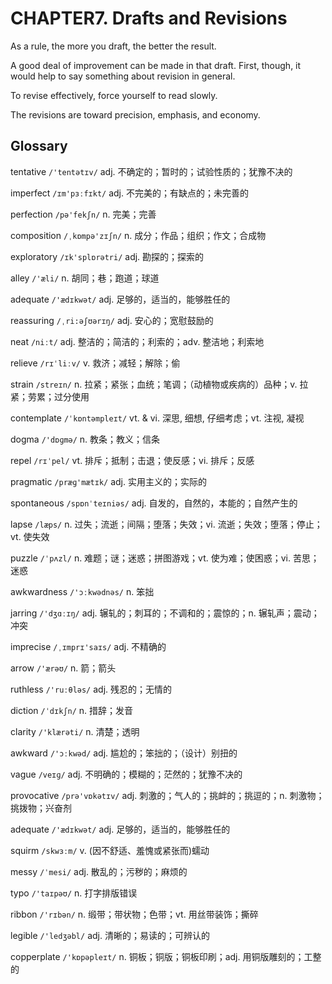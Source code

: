 # CHAPTER7. Drafts and Revisions

As a rule, the more you draft, the better the result.

A good deal of improvement can be made in that draft. First, though, it would help to say something about revision in general.

To revise effectively, force yourself to read slowly.

The revisions are toward precision, emphasis, and economy.



## Glossary

tentative `/'tentətɪv/` adj. 不确定的；暂时的；试验性质的；犹豫不决的

imperfect `/ɪm'pɜːfɪkt/` adj. 不完美的；有缺点的；未完善的

perfection `/pə'fekʃn/` n. 完美；完善

composition `/ˌkɒmpə'zɪʃn/` n. 成分；作品；组织；作文；合成物

exploratory `/ɪk'splɒrətri/` adj. 勘探的；探索的

alley `/'æli/` n. 胡同；巷；跑道；球道

adequate `/'ædɪkwət/` adj. 足够的，适当的，能够胜任的

reassuring `/ˌri:əʃʊərɪŋ/` adj. 安心的；宽慰鼓励的

neat `/niːt/` adj. 整洁的；简洁的；利索的；adv. 整洁地；利索地

relieve `/rɪˈliːv/` v. 救济；减轻；解除；偷

strain `/streɪn/` n. 拉紧；紧张；血统；笔调；（动植物或疾病的）品种；v. 拉紧；劳累；过分使用

contemplate `/ˈkɒntəmpleɪt/` vt. & vi. 深思, 细想, 仔细考虑；vt. 注视, 凝视

dogma `/'dɒɡmə/` n. 教条；教义；信条

repel `/rɪˈpel/` vt. 排斥；抵制；击退；使反感；vi. 排斥；反感

pragmatic `/præɡ'mætɪk/` adj. 实用主义的；实际的

spontaneous `/spɒnˈteɪniəs/` adj. 自发的，自然的，本能的；自然产生的

lapse `/læps/` n. 过失；流逝；间隔；堕落；失效；vi. 流逝；失效；堕落；停止；vt. 使失效

puzzle `/ˈpʌzl/` n. 难题；谜；迷惑；拼图游戏；vt. 使为难；使困惑；vi. 苦思；迷惑

awkwardness `/'ɔːkwədnəs/` n. 笨拙

jarring `/'dʒɑːɪŋ/` adj. 辗轧的；刺耳的；不调和的；震惊的；n. 辗轧声；震动；冲突

imprecise `/ˌɪmprɪ'saɪs/` adj. 不精确的

arrow `/'ærəʊ/` n. 箭；箭头

ruthless `/'ruːθləs/` adj. 残忍的；无情的

diction `/ˈdɪkʃn/` n. 措辞；发音

clarity `/'klærəti/` n. 清楚；透明

awkward `/'ɔːkwəd/` adj. 尴尬的；笨拙的；（设计）别扭的

vague `/veɪɡ/` adj. 不明确的；模糊的；茫然的；犹豫不决的

provocative `/prə'vɒkətɪv/` adj. 刺激的；气人的；挑衅的；挑逗的；n. 刺激物；挑拨物；兴奋剂

adequate `/'ædɪkwət/` adj. 足够的，适当的，能够胜任的

squirm `/skwɜːm/` v. (因不舒适、羞愧或紧张而)蠕动

messy `/ˈmesi/` adj. 散乱的；污秽的；麻烦的

typo `/'taɪpəʊ/` n. 打字排版错误

ribbon `/'rɪbən/` n. 缎带；带状物；色带；vt. 用丝带装饰；撕碎

legible `/'ledʒəbl/` adj. 清晰的；易读的；可辨认的

copperplate `/'kɒpəpleɪt/` n. 铜板；铜版；铜板印刷；adj. 用铜版雕刻的；工整的

